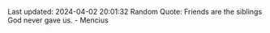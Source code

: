 Last updated: 2024-04-02 20:01:32
Random Quote: Friends are the siblings God never gave us. - Mencius